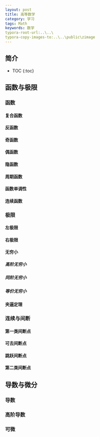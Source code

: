 ```yaml
---
layout: post
title: 高等数学
category: 学习
tags: Math 
keywords: 数学
typora-root-url:..\..\
typora-copy-images-to:..\..\public\zimage
---
```


## 简介
 * TOC
 {:toc}

## 函数与极限


###  函数


####  复合函数


#### 反函数



#### 奇函数



#### 偶函数


#### 隐函数







####  周期函数


####  函数单调性


#### 连续函数

###  极限

#### 左极限

#### 右极限



#### 无穷小

##### 高阶无穷小


##### 同阶无穷小


##### 等价无穷小

#### 夹逼定理


### 连续与间断


####  第一类间断点

####  可去间断点


####  跳跃间断点


####  第二类间断点

## 导数与微分


### 导数



### 高阶导数



###  可微


